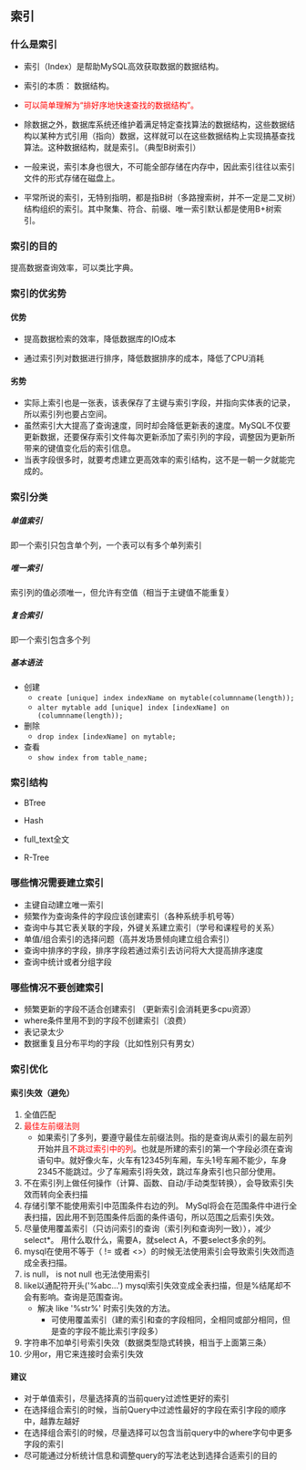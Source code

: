 ## 索引

### 什么是索引

+ 索引（Index）是帮助MySQL高效获取数据的数据结构。

+ 索引的本质： 数据结构。

+ <span style="color:red">可以简单理解为“排好序地快速查找的数据结构”。</span>

+ 除数据之外，数据库系统还维护着满足特定查找算法的数据结构，这些数据结构以某种方式引用（指向）数据，这样就可以在这些数据结构上实现搞基查找算法。这种数据结构，就是索引。（典型B树索引）

+ 一般来说，索引本身也很大，不可能全部存储在内存中，因此索引往往以索引文件的形式存储在磁盘上。

+ 平常所说的索引，无特别指明，都是指B树（多路搜索树，并不一定是二叉树）结构组织的索引。其中聚集、符合、前缀、唯一索引默认都是使用B+树索引。

### 索引的目的

提高数据查询效率，可以类比字典。



### 索引的优劣势

#### 优势

+ 提高数据检索的效率，降低数据库的IO成本

+ 通过索引列对数据进行排序，降低数据排序的成本，降低了CPU消耗

  

#### 劣势

+ 实际上索引也是一张表，该表保存了主键与索引字段，并指向实体表的记录，所以索引列也要占空间。
+ 虽然索引大大提高了查询速度，同时却会降低更新表的速度。MySQL不仅要更新数据，还要保存索引文件每次更新添加了索引列的字段，调整因为更新所带来的键值变化后的索引信息。
+ 当表字段很多时，就要考虑建立更高效率的索引结构，这不是一朝一夕就能完成的。



### 索引分类

##### 单值索引

即一个索引只包含单个列，一个表可以有多个单列索引

##### 唯一索引

索引列的值必须唯一，但允许有空值（相当于主键值不能重复）

##### 复合索引

即一个索引包含多个列

##### 基本语法

+ 创建
  - `create [unique] index indexName on mytable(columnname(length));`
  - `alter mytable add [unique] index [indexName] on (columnname(length));`
+ 删除
  - `drop index [indexName] on mytable;`
+ 查看
  - `show index from table_name;`



### 索引结构

+ BTree

+ Hash
+ full_text全文
+ R-Tree



### 哪些情况需要建立索引

+ 主键自动建立唯一索引
+ 频繁作为查询条件的字段应该创建索引（各种系统手机号等）
+ 查询中与其它表关联的字段，外键关系建立索引（学号和课程号的关系）
+ 单值/组合索引的选择问题（高并发场景倾向建立组合索引）
+ 查询中排序的字段，排序字段若通过索引去访问将大大提高排序速度
+ 查询中统计或者分组字段

### 哪些情况不要创建索引

+ 频繁更新的字段不适合创建索引 （更新索引会消耗更多cpu资源）
+ where条件里用不到的字段不创建索引（浪费）
+ 表记录太少
+ 数据重复且分布平均的字段（比如性别只有男女）



### 索引优化

#### 索引失效（避免）

1. 全值匹配
2. <span style="color:red">最佳左前缀法则</span>
   - 如果索引了多列，要遵守最佳左前缀法则。指的是查询从索引的最左前列开始并且<span style="color:red">不跳过索引中的列</span>。也就是所建的索引的第一个字段必须在查询语句中。就好像火车，火车有12345列车厢，车头1号车厢不能少，车身2345不能跳过。少了车厢索引将失效，跳过车身索引也只部分使用。
3. 不在索引列上做任何操作（计算、函数、自动/手动类型转换），会导致索引失效而转向全表扫描
4. 存储引擎不能使用索引中范围条件右边的列。 MySql将会在范围条件中进行全表扫描，因此用不到范围条件后面的条件语句，所以范围之后索引失效。
5. 尽量使用覆盖索引（只访问索引的查询（索引列和查询列一致）），减少select*。 用什么取什么，需要A，就select A，不要select多余的列。
6. mysql在使用不等于（ != 或者 <>）的时候无法使用索引会导致索引失效而造成全表扫描。
7. is null， is not null 也无法使用索引
8. like以通配符开头('%abc...') mysql索引失效变成全表扫描，但是%结尾却不会有影响。查询是范围查询。
   + 解决 like '%str%' 时索引失效的方法。
     + 可使用覆盖索引（建的索引和查的字段相同，全相同或部分相同，但是查的字段不能比索引字段多）
9. 字符串不加单引号索引失效（数据类型隐式转换，相当于上面第三条）
10. 少用or，用它来连接时会索引失效



#### 建议

+ 对于单值索引，尽量选择真的当前query过滤性更好的索引
+ 在选择组合索引的时候，当前Query中过滤性最好的字段在索引字段的顺序中，越靠左越好
+ 在选择组合索引的时候，尽量选择可以包含当前query中的where字句中更多字段的索引
+ 尽可能通过分析统计信息和调整query的写法老达到选择合适索引的目的



